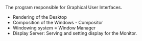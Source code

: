 The program responsible for Graphical User Interfaces.
* Rendering of the Desktop 
* Composition of the Windows - Compositor
* Windowing system = Window Manager
* Display Server: Serving and setting display for the Monitor.
